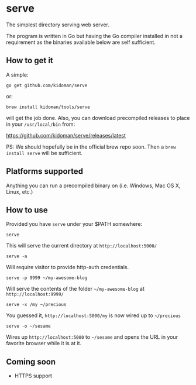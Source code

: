 # serve

The simplest directory serving web server.

The program is written in Go but having the Go compiler installed in not a requirement as the binaries available below are self sufficient.

## How to get it

A simple:

	go get github.com/kidoman/serve

or:

	brew install kidoman/tools/serve

will get the job done. Also, you can download precompiled releases to place in your ```/usr/local/bin``` from:

https://github.com/kidoman/serve/releases/latest

PS: We should hopefully be in the official brew repo soon. Then a ```brew install serve``` will be sufficient.

## Platforms supported

Anything you can run a precompiled binary on (i.e. Windows, Mac OS X, Linux, etc.)

## How to use

Provided you have ```serve``` under your $PATH somewhere:

	serve

This will serve the current directory at ```http://localhost:5000/```

	serve -a
	
Will require visitor to provide http-auth credentials.

	serve -p 9999 ~/my-awesome-blog

Will serve the contents of the folder ```~/my-awesome-blog``` at ```http://localhost:9999/```

	serve -x /my ~/precious

You guessed it, ```http://localhost:5000/my``` is now wired up to ```~/precious```

	serve -o ~/sesame

Wires up ```http://localhost:5000``` to ```~/sesame``` and opens the URL in your favorite browser while it is at it.

## Coming soon

* HTTPS support
